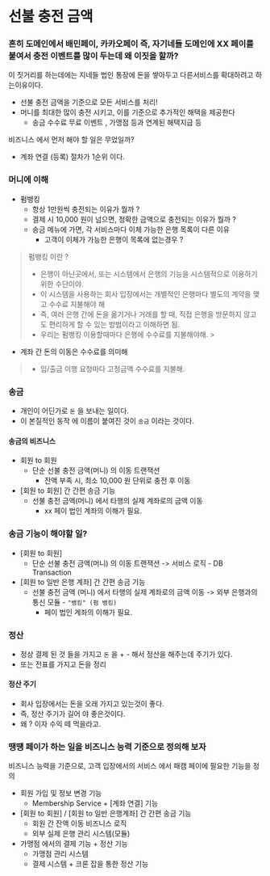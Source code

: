 # 선불 충전 금액

### 흔히 도메인에서 배민페이, 카카오페이 즉, 자기네들 도메인에 XX 페이를 붙여서 충전 이벤트를 많이 두는데 왜 이짓을 할까?

이 짓거리를 하는데에는 지네들 법인 통장에 돈을 쌓아두고 다른서비스를 확대하려고 하는이유이다.

- 선불 충전 금액을 기준으로 모든 서비스를 처리!
- 머니를 최대한 많이 충전 시키고, 이를 기준으로 추가적인 해택을 제공한다
    - 송금 수수료 무료 이벤트 , 가맹점 등과 연계된 해택지급 등

비즈니스 에서 먼저 해야 할 일은 무었일까?

- 계좌 연결 (등록) 절차가 1순위 이다.

### 머니에 이해

- 펌뱅킹
    - 항상 1만원씩 충전되는 이유가 뭘까 ?
    - 결제 시 10,000 원이 넘으면, 정확한 금액으로 충전되는 이유가 뭘까 ?
    - 송금 메뉴에 가면, 각 서비스마다 이체 가능한 은행 목록이 다른 이유
        - 고객이 이체가 가능한 은행이 목록에 없는경우 ?

> 펌뱅킹 이란 ?
> - 은행이 아닌곳에서, 또는 시스템에서 은행의 기능을 시스템적으로 이용하기 위한 수단이야.
> - 이 시스템을 사용하는 회사 입장에서는 개별적인 은행마다 별도의 계약을 맺고 수수료 지불해야 해
> - 즉, 여러 은행 간에 돈을 옮기거나 거래를 할 때, 직접 은행을 방문하지 않고도 편리하게 할 수 있는 방법이라고 이해하면 됨.
> - 우리는 펌뱅킹 이용할때마다 은행에 수수료를 지불해야해.
    >

- 계좌 간 돈의 이동은 수수료를 의미해

> - 입/출금 이행 요청마다 고정금액 수수료를 지불해.

### 송금

- 개인이 어딘가로 `돈` 을 보내는 일이다.
- 이 본질적인 동작 에 이름이 붙여진 것이 `송금` 이라는 것이다.

#### 송금의 비즈니스

- 회원 to 회원
    - 단순 선불 충전 금액(머니) 의 이동 트랜잭션
        - 잔액 부족 시, 최소 10,000 원 단위로 충전 후 이동
- [회원 to 회원] 간 간편 송금 기능
    - 선불 충전 금액(머니) 에서 타행의 실제 계좌로의 금액 이동
        - xx 페이 법인 계좌의 이해가 필요.

### 송금 기능이 해야할 일?

- [회원 to 회원]
    - 단순 선불 충전 금액(머니) 의 이동 트랜잭션 -> 서비스 로직 - DB Transaction
- [회원 to 일반 은행 계좌] 간 간편 송금 기능
    - 선불 충전 금액 (머니) 에서 타행의 실제 계좌로의 금액 이동 -> 외부 은행과의 통신 모듈 - `"뱅킹" (펌 뱅킹)`
        - 페이 법인 계좌의 이해가 필요.

### 정산

- 정상 결제 된 것 들을 가지고 `돈` 을 + - 해서 정산을 해주는데 주기가 있다.
- 또는 전표를 가지고 돈을 정리

#### 정산 주기

- 회사 입장에서는 돈을 오래 가지고 있는것이 좋다.
- 즉, 정산 주기가 길어 야 좋은것이다.
- 왜 ? 이자 수익 떼 먹을라고.

### 땡떙 페이가 하는 일을 비즈니스 능력 기준으로 정의해 보자

비즈니스 능력을 기준으로, 고객 입장에서의 서비스 에서 패캠 페이에 필요한 기능을 정의

- 회원 가입 및 정보 변경 기능
    - Membership Service + [계좌 연결] 기능
- [회원 to 회원] / [회원 to 일반 은행계좌] 간 간편 송금 기능
    - 회원 간 잔액 이동 비즈니스 로직
    - 외부 실제 은행 관리 시스템(모듈)
- 가맹점 에서의 결제 기능 + 정산 기능
    - 가맹점 관리 시스템
    - 결제 시스템 + 크론 잡을 통한 정산 기능

